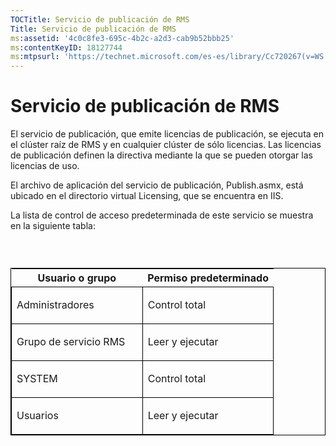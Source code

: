 ```yaml
---
TOCTitle: Servicio de publicación de RMS
Title: Servicio de publicación de RMS
ms:assetid: '4c0c8fe3-695c-4b2c-a2d3-cab9b52bbb25'
ms:contentKeyID: 18127744
ms:mtpsurl: 'https://technet.microsoft.com/es-es/library/Cc720267(v=WS.10)'
---
```


Servicio de publicación de RMS
==============================

El servicio de publicación, que emite licencias de publicación, se ejecuta en el clúster raíz de RMS y en cualquier clúster de sólo licencias. Las licencias de publicación definen la directiva mediante la que se pueden otorgar las licencias de uso.

El archivo de aplicación del servicio de publicación, Publish.asmx, está ubicado en el directorio virtual Licensing, que se encuentra en IIS.

La lista de control de acceso predeterminada de este servicio se muestra en la siguiente tabla:

###  

<p> </p>
<table style="border:1px solid black;">
<colgroup>
<col width="50%" />
<col width="50%" />
</colgroup>
<thead>
<tr class="header">
<th>Usuario o grupo</th>
<th>Permiso predeterminado</th>
</tr>
</thead>
<tbody>
<tr class="odd">
<td style="border:1px solid black;"><p>Administradores</p></td>
<td style="border:1px solid black;"><p>Control total</p></td>
</tr>
<tr class="even">
<td style="border:1px solid black;"><p>Grupo de servicio RMS</p></td>
<td style="border:1px solid black;"><p>Leer y ejecutar</p></td>
</tr>
<tr class="odd">
<td style="border:1px solid black;"><p>SYSTEM</p></td>
<td style="border:1px solid black;"><p>Control total</p></td>
</tr>
<tr class="even">
<td style="border:1px solid black;"><p>Usuarios</p></td>
<td style="border:1px solid black;"><p>Leer y ejecutar</p></td>
</tr>
</tbody>
</table>
